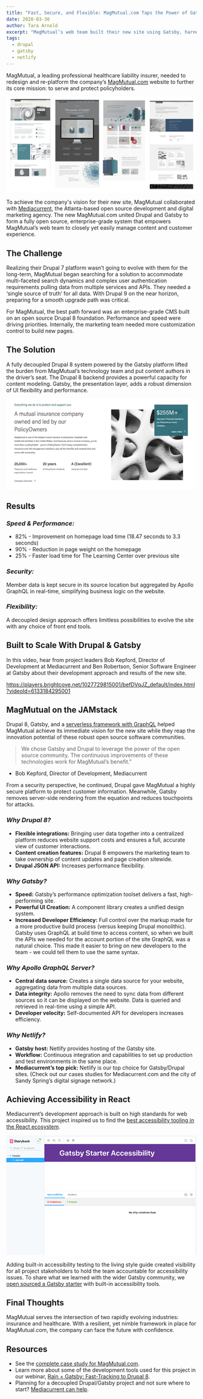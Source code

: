 ```yaml
---
title: "Fast, Secure, and Flexible: MagMutual.com Taps the Power of Gatsby + Drupal 8"
date: 2020-03-30
author: Tara Arnold
excerpt: "MagMutual’s web team built their new site using Gatsby, harnessed to Drupal 8, to deliver easily managed content and customer experience, incredibly fast."
tags:
  - drupal
  - gatsby
  - netlify
---
```


MagMutual, a leading professional healthcare liability insurer, needed to redesign and re-platform the company’s [MagMutual.com](https://www.magmutual.com) website to further its core mission: to serve and protect policyholders.

![Overview of the new MagMutal website UI](./MagMutual_design_sm.png)

To achieve the company's vision for their new site, MagMutual collaborated with [Mediacurrent](https://www.mediacurrent.com/), the Atlanta-based open source development and digital marketing agency. The new MagMutual.com united Drupal and Gatsby to form a fully open source, enterprise-grade system that empowers MagMutual’s web team to closely yet easily manage content and customer experience.

## The Challenge

Realizing their Drupal 7 platform wasn’t going to evolve with them for the long-term, MagMutual began searching for a solution to accommodate multi-faceted search dynamics and complex user authentication requirements pulling data from multiple services and APIs. They needed a ‘single source of truth’ for all data. With Drupal 9 on the near horizon, preparing for a smooth upgrade path was critical.

For MagMutual, the best path forward was an enterprise-grade CMS built on an open source Drupal 8 foundation. Performance and speed were driving priorities. Internally, the marketing team needed more customization control to build new pages.

## The Solution

A fully decoupled Drupal 8 system powered by the Gatsby platform lifted the burden from MagMutual’s technology team and put content authors in the driver’s seat. The Drupal 8 backend provides a powerful capacity for content modeling. Gatsby, the presentation layer, adds a robust dimension of UI flexibility and performance.

![Mission statement page on MagMutual.com](./MagMutual_mission.png)

## Results

### _Speed & Performance:_

- 82% - Improvement on homepage load time (18.47 seconds to 3.3 seconds)
- 90% - Reduction in page weight on the homepage
- 25% - Faster load time for The Learning Center over previous site

### _Security:_

Member data is kept secure in its source location but aggregated by Apollo GraphQL in real-time, simplifying business logic on the website.

### _Flexibility:_

A decoupled design approach offers limitless possibilities to evolve the site with any choice of front end tools.

## Built to Scale With Drupal & Gatsby

In this video, hear from project leaders Bob Kepford, Director of Development at Mediacurrent and Ben Robertson, Senior Software Engineer at Gatsby about their development approach and results of the new site.

<https://players.brightcove.net/1027729815001/befDVqJZ_default/index.html?videoId=6133184295001>

## MagMutual on the JAMstack

Drupal 8, Gatsby, and a [serverless framework with GraphQL](https://www.mediacurrent.com/blog/5-reasons-why-you-should-consider-graphql-server) helped MagMutual achieve its immediate vision for the new site while they reap the innovation potential of these robust open source software communities.

> We chose Gatsby and Drupal to leverage the power of the open source community. The continuous improvements of these technologies work for MagMutual’s benefit.”

- Bob Kepford, Director of Development, Mediacurrent

From a security perspective, he continued, Drupal gave MagMutual a highly secure platform to protect customer information. Meanwhile, Gatsby removes server-side rendering from the equation and reduces touchpoints for attacks.

### _Why Drupal 8?_

- **Flexible integrations:** Bringing user data together into a centralized platform reduces website support costs and ensures a full, accurate view of customer interactions.
- **Content creation features:** Drupal 8 empowers the marketing team to take ownership of content updates and page creation sitewide.
- **Drupal JSON API:** Increases performance flexibility.

### _Why Gatsby?_

- **Speed:** Gatsby’s performance optimization toolset delivers a fast, high-performing site.
- **Powerful UI Creation:** A component library creates a unified design system.
- **Increased Developer Efficiency:** Full control over the markup made for a more productive build process (versus keeping Drupal monolithic). Gatsby uses GraphQL at build time to access content, so when we built the APIs we needed for the account portion of the site GraphQL was a natural choice. This made it easier to bring on new developers to the team - we could tell them to use the same syntax.

### _Why Apollo GraphQL Server?_

- **Central data source:** Creates a single data source for your website, aggregating data from multiple data sources.
- **Data integrity:** Apollo removes the need to sync data from different sources so it can be displayed on the website. Data is queried and retrieved in real-time using a simple API.
- **Developer velocity:** Self-documented API for developers increases efficiency.

### _Why Netlify?_

- **Gatsby host:** Netlify provides hosting of the Gatsby site.
- **Workflow:** Continuous integration and capabilities to set up production and test environments in the same place.
- **Mediacurrent’s top pick:** Netlify is our top choice for Gatsby/Drupal sites. (Check out our cases studies for Mediacurrent.com and the city of Sandy Spring’s digital signage network.)

## Achieving Accessibility in React

Mediacurrent’s development approach is built on high standards for web accessibility. This project inspired us to find the [best accessibility tooling in the React ecosystem](https://www.mediacurrent.com/blog/myth-inaccessible-react).

![Screen showing A11y accessibility testing has passed during Gatsby build](./Gastby_a11y_web.png)

Adding built-in accessibility testing to the living style guide created visibility for all project stakeholders to hold the team accountable for accessibility issues. To share what we learned with the wider Gatsby community, we [open sourced a Gatsby starter](https://github.com/benjamingrobertson/gatsby-starter-accessibility) with built-in accessibility tools.

## Final Thoughts

MagMutual serves the intersection of two rapidly evolving industries: insurance and healthcare. With a resilient, yet nimble framework in place for MagMutual.com, the company can face the future with confidence.

## Resources

- See the [complete case study for MagMutual.com](https://www.mediacurrent.com/work/case-study/magmutual-drupal-8-gatsby).
- Learn more about some of the development tools used for this project in our webinar, [Rain + Gatsby: Fast-Tracking to Drupal 8](https://www.mediacurrent.com/videos/webinar-recording-rain-gatsbyjs-fast-tracking-drupal-8).
- Planning for a decoupled Drupal/Gatsby project and not sure where to start? [Mediacurrent can help](https://www.mediacurrent.com/contact-us).
